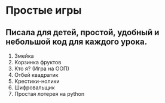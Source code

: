 # Простые игры

## Писала для детей, простой, удобный и небольшой код для каждого урока.

1. Змейка
2. Корзинка фруктов
3. Кто я? (Игра на ООП)
4. Отбей квадратик
5. Крестики-нолики
6. Шифровальщик
7. Простая лотерея на python
